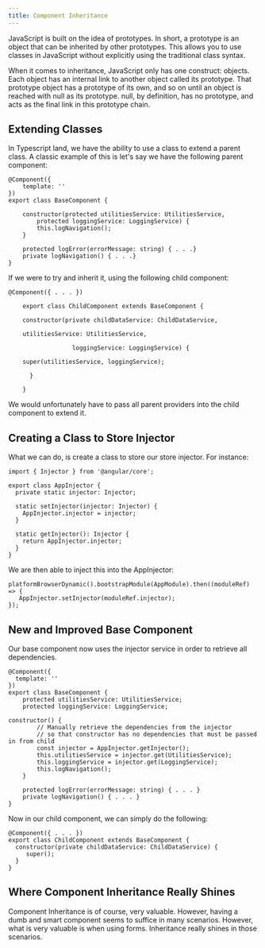 ```yaml
---
title: Component Inheritance
---
```


JavaScript is built on the idea of prototypes. In short, a prototype is
an object that can be inherited by other prototypes. This allows you to
use classes in JavaScript without explicitly using the traditional class
syntax.

When it comes to inheritance, JavaScript only has one construct:
objects. Each object has an internal link to another object called its
prototype. That prototype object has a prototype of its own, and so on
until an object is reached with null as its prototype. null, by
definition, has no prototype, and acts as the final link in this
prototype chain.

 Extending Classes 
------------------

In Typescript land, we have the ability to use a class to extend a
parent class. A classic example of this is let's say we have the
following parent component:

``` {.typescript}
@Component({
    template: ''
})
export class BaseComponent {

    constructor(protected utilitiesService: UtilitiesService,
        protected loggingService: LoggingService) {
        this.logNavigation();
    }

    protected logError(errorMessage: string) { . . .}
    private logNavigation() { . . .}
}
```

If we were to try and inherit it, using the following child component:

``` {.typescript}
@Component({ . . . })

    export class ChildComponent extends BaseComponent {

    constructor(private childDataService: ChildDataService,

    utilitiesService: UtilitiesService,

                  loggingService: LoggingService) {

    super(utilitiesService, loggingService);

      }

    }    
```

We would unfortunately have to pass all parent providers into the child
component to extend it.

 Creating a Class to Store Injector 
-----------------------------------

What we can do, is create a class to store our store injector. For
instance:

``` {.typescript}
import { Injector } from '@angular/core';

export class AppInjector {
  private static injector: Injector;

  static setInjector(injector: Injector) {
    AppInjector.injector = injector;
  }

  static getInjector(): Injector {
    return AppInjector.injector;
  }
}
```

We are then able to inject this into the AppInjector:

``` {.typescript}
platformBrowserDynamic().bootstrapModule(AppModule).then((moduleRef) => {
   AppInjector.setInjector(moduleRef.injector);
});
```

 New and Improved Base Component 
--------------------------------

Our base component now uses the injector service in order to retrieve
all dependencies.

``` {.typescript}
@Component({
  template: ''
})
export class BaseComponent {
    protected utilitiesService: UtilitiesService;
    protected loggingService: LoggingService;

constructor() {
        // Manually retrieve the dependencies from the injector
        // so that constructor has no dependencies that must be passed in from child
        const injector = AppInjector.getInjector();
        this.utilitiesService = injector.get(UtilitiesService);
        this.loggingService = injector.get(LoggingService);
        this.logNavigation();
    }

    protected logError(errorMessage: string) { . . . }    
    private logNavigation() { . . . }
}
```

Now in our child component, we can simply do the following:

``` {.typescript}
@Component({ . . . })
export class ChildComponent extends BaseComponent {
  constructor(private childDataService: ChildDataService) {
     super();
  }
}
```

 Where Component Inheritance Really Shines 
------------------------------------------

Component Inheritance is of course, very valuable. However, having a
dumb and smart component seems to suffice in many scenarios. However,
what is very valuable is when using forms. Inheritance really shines in
those scenarios.
